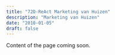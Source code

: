 ```yaml
---
title: "72D-ReAct Marketing van Huizen"
description: "Marketing van Huizen"
date: "2010-01-05"
draft: false
---
```


Content of the page coming soon.
